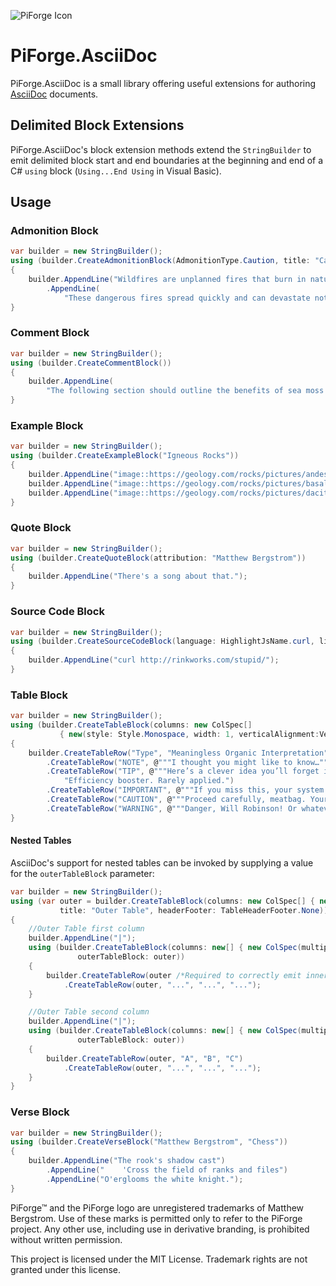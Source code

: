 ﻿![PiForge Icon](https://raw.githubusercontent.com/m-bergstrom/PiForge.Branding/main/sources/icons/piforge_dark_rounded_128x128.png)
# PiForge.AsciiDoc

PiForge.AsciiDoc is a small library offering useful extensions for authoring [AsciiDoc](https://AsciiDoc.org/) documents.

## Delimited Block Extensions

PiForge.AsciiDoc's block extension methods extend the `StringBuilder` to emit delimited block start and end boundaries at the beginning and end of a C# `using` block (`Using...End Using` in Visual Basic).

## Usage

### Admonition Block

```csharp
var builder = new StringBuilder();
using (builder.CreateAdmonitionBlock(AdmonitionType.Caution, title: "Cautionary Admonition"))
{
    builder.AppendLine("Wildfires are unplanned fires that burn in natural areas like forests, grasslands or prairies.")
        .AppendLine(
            "These dangerous fires spread quickly and can devastate not only wildlife and natural areas, but also communities.");
}
```

### Comment Block

```csharp
var builder = new StringBuilder();
using (builder.CreateCommentBlock())
{
    builder.AppendLine(
        "The following section should outline the benefits of sea moss (Chondrus crispus) including fiber, appetite control, Parkinson's disease slowing");
}
```

### Example Block

```csharp
var builder = new StringBuilder();
using (builder.CreateExampleBlock("Igneous Rocks"))
{
    builder.AppendLine("image::https://geology.com/rocks/pictures/andesite.jpg[Andesite]");
    builder.AppendLine("image::https://geology.com/rocks/pictures/basalt.jpg[Basalt]");
    builder.AppendLine("image::https://geology.com/rocks/pictures/dacite.jpg[Dacite]");
}
```

### Quote Block

```csharp
var builder = new StringBuilder();
using (builder.CreateQuoteBlock(attribution: "Matthew Bergstrom"))
{
    builder.AppendLine("There's a song about that.");
}
```

### Source Code Block

```csharp
var builder = new StringBuilder();
using (builder.CreateSourceCodeBlock(language: HighlightJsName.curl, lineNumbers: false))
{
    builder.AppendLine("curl http://rinkworks.com/stupid/");
}
```

### Table Block

```csharp
var builder = new StringBuilder();
using (builder.CreateTableBlock(columns: new ColSpec[]
           { new(style: Style.Monospace, width: 1, verticalAlignment:VerticalAlignment.Bottom), new(width: 5), new(width: 4) }))
{
    builder.CreateTableRow("Type", "Meaningless Organic Interpretation", "Actual Usefulness")
        .CreateTableRow("NOTE", @"""I thought you might like to know…""", "Mildly relevant. You’ll ignore it anyway.")
        .CreateTableRow("TIP", @"""Here’s a clever idea you’ll forget immediately.""",
            "Efficiency booster. Rarely applied.")
        .CreateTableRow("IMPORTANT", @"""If you miss this, your system will implode.""", "Critical for success. Still ignored.")
        .CreateTableRow("CAUTION", @"""Proceed carefully, meatbag. Your incompetence awaits.""", "Prevents minor disasters.")
        .CreateTableRow("WARNING", @"""Danger, Will Robinson! Or whatever your name is.""", "Life-threatening. You’ll click it anyway.");
}
```

#### Nested Tables

AsciiDoc's support for nested tables can be invoked by supplying a value for the `outerTableBlock` parameter:

```csharp
var builder = new StringBuilder();
using (var outer = builder.CreateTableBlock(columns: new ColSpec[] { new(multiplier: 2, style: Style.AsciiDoc) },
           title: "Outer Table", headerFooter: TableHeaderFooter.None))
{
    //Outer Table first column
    builder.AppendLine("|");
    using (builder.CreateTableBlock(columns: new[] { new ColSpec(multiplier: 3) }, title: "Inner Table",
               outerTableBlock: outer))
    {
        builder.CreateTableRow(outer /*Required to correctly emit inner table rows*/, "A", "B", "C")
            .CreateTableRow(outer, "...", "...", "...");
    }

    //Outer Table second column
    builder.AppendLine("|");
    using (builder.CreateTableBlock(columns: new[] { new ColSpec(multiplier: 3) }, title: "Inner Table",
               outerTableBlock: outer))
    {
        builder.CreateTableRow(outer, "A", "B", "C")
            .CreateTableRow(outer, "...", "...", "...");
    }
}
```

### Verse Block

```csharp
var builder = new StringBuilder();
using (builder.CreateVerseBlock("Matthew Bergstrom", "Chess"))
{
    builder.AppendLine("The rook's shadow cast")
        .AppendLine("    'Cross the field of ranks and files")
        .AppendLine("O'erglooms the white knight.");
}
```


PiForge™ and the PiForge logo are unregistered trademarks of Matthew Bergstrom.
Use of these marks is permitted only to refer to the PiForge project.
Any other use, including use in derivative branding, is prohibited without written permission.

This project is licensed under the MIT License.
Trademark rights are not granted under this license.